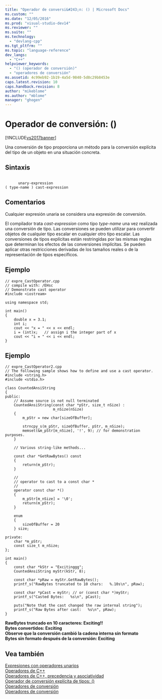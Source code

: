 ```yaml
---
title: "Operador de conversi&#243;n: () | Microsoft Docs"
ms.custom: ""
ms.date: "12/05/2016"
ms.prod: "visual-studio-dev14"
ms.reviewer: ""
ms.suite: ""
ms.technology: 
  - "devlang-cpp"
ms.tgt_pltfrm: ""
ms.topic: "language-reference"
dev_langs: 
  - "C++"
helpviewer_keywords: 
  - "() (operador de conversión)"
  - "operadores de conversión"
ms.assetid: 4c99eb92-1b19-4a5d-9840-5d8c29b8453e
caps.latest.revision: 10
caps.handback.revision: 8
author: "mikeblome"
ms.author: "mblome"
manager: "ghogen"
---
```

# Operador de conversi&#243;n: ()
[!INCLUDE[vs2017banner](../assembler/inline/includes/vs2017banner.md)]

Una conversión de tipo proporciona un método para la conversión explícita del tipo de un objeto en una situación concreta.  
  
## Sintaxis  
  
```  
  
      unary-expression  
( type-name ) cast-expression  
```  
  
## Comentarios  
 Cualquier expresión unaria se considera una expresión de conversión.  
  
 El compilador trata *cast\-expression* como tipo *type\-name* una vez realizada una conversión de tipo.  Las conversiones se pueden utilizar para convertir objetos de cualquier tipo escalar en cualquier otro tipo escalar.  Las conversiones de tipos explícitas están restringidas por las mismas reglas que determinan los efectos de las conversiones implícitas.  Se pueden aplicar otras restricciones derivadas de los tamaños reales o de la representación de tipos específicos.  
  
## Ejemplo  
  
```  
// expre_CastOperator.cpp  
// compile with: /EHsc  
// Demonstrate cast operator  
#include <iostream>  
  
using namespace std;  
  
int main()  
{  
    double x = 3.1;  
    int i;  
    cout << "x = " << x << endl;  
    i = (int)x;   // assign i the integer part of x  
    cout << "i = " << i << endl;  
}  
```  
  
## Ejemplo  
  
```  
// expre_CastOperator2.cpp  
// The following sample shows how to define and use a cast operator.   
#include <string.h>  
#include <stdio.h>  
  
class CountedAnsiString  
{  
public:  
    // Assume source is not null terminated  
    CountedAnsiString(const char *pStr, size_t nSize) :  
                      m_nSize(nSize)  
    {  
        m_pStr = new char[sizeOfBuffer];  
  
        strncpy_s(m_pStr, sizeOfBuffer, pStr, m_nSize);  
        memset(&m_pStr[m_nSize], '!', 9); // for demonstration purposes.  
    }  
  
    // Various string-like methods...  
  
    const char *GetRawBytes() const  
    {  
        return(m_pStr);  
    }  
  
    //   
    // operator to cast to a const char *  
    //   
    operator const char *()  
    {  
        m_pStr[m_nSize] = '\0';  
        return(m_pStr);  
    }  
  
    enum  
    {  
        sizeOfBuffer = 20  
    } size;  
  
private:  
    char *m_pStr;  
    const size_t m_nSize;  
};  
  
int main()  
{  
    const char *kStr = "Excitinggg";  
    CountedAnsiString myStr(kStr, 8);  
  
    const char *pRaw = myStr.GetRawBytes();  
    printf_s("RawBytes truncated to 10 chars:   %.10s\n", pRaw);  
  
    const char *pCast = myStr; // or (const char *)myStr;  
    printf_s("Casted Bytes:   %s\n", pCast);  
  
    puts("Note that the cast changed the raw internal string");  
    printf_s("Raw Bytes after cast:   %s\n", pRaw);  
}  
```  
  
  **RawBytes truncado en 10 caracteres: Exciting\!\!**  
**Bytes convertidos: Exciting**  
**Observe que la conversión cambió la cadena interna sin formato**  
**Bytes sin formato después de la conversión: Exciting**   
## Vea también  
 [Expresiones con operadores unarios](../cpp/expressions-with-unary-operators.md)   
 [Operadores de C\+\+](../misc/cpp-operators.md)   
 [Operadores de C\+\+, precedencia y asociatividad](../cpp/cpp-built-in-operators-precedence-and-associativity.md)   
 [Operador de conversión explícita de tipos: \(\)](../cpp/explicit-type-conversion-operator-parens.md)   
 [Operadores de conversión](../cpp/casting-operators.md)   
 [Operadores de conversión](../c-language/cast-operators.md)